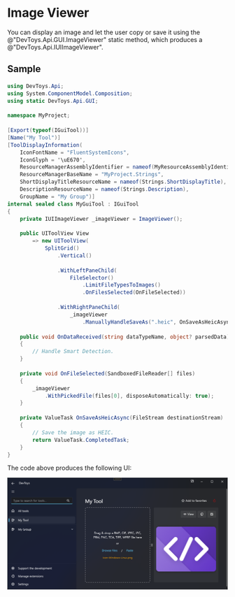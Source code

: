 # Image Viewer

You can display an image and let the user copy or save it using the @"DevToys.Api.GUI.ImageViewer" static method, which produces a @"DevToys.Api.IUIImageViewer".

## Sample

```csharp
using DevToys.Api;
using System.ComponentModel.Composition;
using static DevToys.Api.GUI;

namespace MyProject;

[Export(typeof(IGuiTool))]
[Name("My Tool")]
[ToolDisplayInformation(
    IconFontName = "FluentSystemIcons",
    IconGlyph = '\uE670',
    ResourceManagerAssemblyIdentifier = nameof(MyResourceAssemblyIdentifier),
    ResourceManagerBaseName = "MyProject.Strings",
    ShortDisplayTitleResourceName = nameof(Strings.ShortDisplayTitle),
    DescriptionResourceName = nameof(Strings.Description),
    GroupName = "My Group")]
internal sealed class MyGuiTool : IGuiTool
{
    private IUIImageViewer _imageViewer = ImageViewer();

    public UIToolView View
        => new UIToolView(
            SplitGrid()
                .Vertical()

                .WithLeftPaneChild(
                    FileSelector()
                        .LimitFileTypesToImages()
                        .OnFilesSelected(OnFileSelected))

                .WithRightPaneChild(
                    _imageViewer
                        .ManuallyHandleSaveAs(".heic", OnSaveAsHeicAsync)));

    public void OnDataReceived(string dataTypeName, object? parsedData)
    {
        // Handle Smart Detection.
    }

    private void OnFileSelected(SandboxedFileReader[] files)
    {
        _imageViewer
            .WithPickedFile(files[0], disposeAutomatically: true);
    }

    private ValueTask OnSaveAsHeicAsync(FileStream destinationStream)
    {
        // Save the image as HEIC.
        return ValueTask.CompletedTask;
    }
}
```

The code above produces the following UI:

![DevToys - My Tool - Image Viewer](assets/image-viewer.png)
